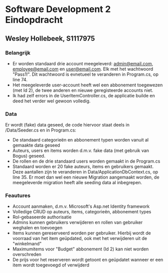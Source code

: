 # Software Development 2 Eindopdracht
## Wesley Hollebeek, S1117975

### Belangrijk
- Er worden standaard drie account meegeleverd: admin@email.com, employee@email.com en user@email.com. Elk met het wachtwoord "Pass1!". Dit wachtwoord is evnetueel te veranderen in Program.cs, op line 74.
- Het meegeleverde user-account heeft wel een abbonement toegewezen (met Id 2), de twee anderen en nieuwe geregisteerde accounts niet.
- Ik had zelf errors in de UserItemController.cs, de applicatie builde en deed het verder wel gewoon volledig.

### Data
Er wordt (fake) data geseed, de code hiervoor staat deels in /Data/Seeder.cs en in Program.cs:
- De standaard categorieën en abbonement typen worden vanuit al gemaakte data geseed
- Auteurs, users en items worden d.m.v. fake data (met gebruik van Bogus) geseed.
- De rollen en de drie standaard users worden gemaakt in de Program.cs
- Standaard worden er 20 fake auteurs, items en gebruikers gemaakt. Deze aantallen zijn te veranderen in Data/ApplicationDbContext.cs, op line 35. Er moet dan wel een nieuwe Migration aangemaakt worden, de meegeleverde migration heeft alle seeding data al inbegrepen.

### Feautures
- Account aanmaken, d.m.v. Microsoft's Asp.net Identity framework
- Volledige CRUD op auteurs, items, categorieën, abbonement types
- Rol-gebaseerde authorisatie
- Admins kunnen gebruikers verwijderen en rollen van gebruiker weghalen en toevoegen
- Items kunnen gereserveerd worden per gebruiker. Hierbij wordt de voorraad van het item geüpdated, ook met het verwijderen uit de "winkelmand"
- Maximumitems voor "Budget" abbonement (Id 2) kan niet worden overschreden
- De prijs voor het reserveren wordt getoont en geüpdatet wanneer er een item wordt toegevoegd of verwijderd